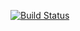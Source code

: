 [![Build Status](https://travis-ci.org/haology/CSE110Lab5.svg?branch=master)](https://travis-ci.org/haology/CSE110Lab5)
